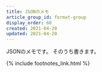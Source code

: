```yaml
---
title: JSONのメモ
article_group_id: format-group
display_order: 60
created: 2021-04-20
updated: 2021-04-20
---
```

JSONのメモです。
そのうち書きます。

{% include footnotes_link.html %}

